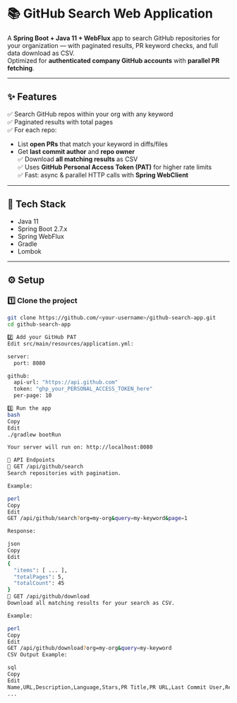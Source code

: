 # 📚 GitHub Search Web Application

A **Spring Boot + Java 11 + WebFlux** app to search GitHub repositories for your organization — with paginated results, PR keyword checks, and full data download as CSV.  
Optimized for **authenticated company GitHub accounts** with **parallel PR fetching**.

---

## ✨ Features

✅ Search GitHub repos within your org with any keyword  
✅ Paginated results with total pages  
✅ For each repo:  
  - List **open PRs** that match your keyword in diffs/files  
  - Get **last commit author** and **repo owner**  
✅ Download **all matching results** as CSV  
✅ Uses **GitHub Personal Access Token (PAT)** for higher rate limits  
✅ Fast: async & parallel HTTP calls with **Spring WebClient**

---

## 🚀 Tech Stack

- Java 11
- Spring Boot 2.7.x
- Spring WebFlux
- Gradle
- Lombok

---

## ⚙️ Setup

### 1️⃣ Clone the project

```bash
git clone https://github.com/<your-username>/github-search-app.git
cd github-search-app

2️⃣ Add your GitHub PAT
Edit src/main/resources/application.yml:

server:
  port: 8080

github:
  api-url: "https://api.github.com"
  token: "ghp_your_PERSONAL_ACCESS_TOKEN_here"
  per-page: 10

3️⃣ Run the app
bash
Copy
Edit
./gradlew bootRun

Your server will run on: http://localhost:8080

🔎 API Endpoints
🔹 GET /api/github/search
Search repositories with pagination.

Example:

perl
Copy
Edit
GET /api/github/search?org=my-org&query=my-keyword&page=1

Response:

json
Copy
Edit
{
  "items": [ ... ],
  "totalPages": 5,
  "totalCount": 45
}
🔹 GET /api/github/download
Download all matching results for your search as CSV.

Example:

perl
Copy
Edit
GET /api/github/download?org=my-org&query=my-keyword
CSV Output Example:

sql
Copy
Edit
Name,URL,Description,Language,Stars,PR Title,PR URL,Last Commit User,Repo Owner
...
